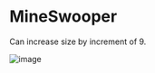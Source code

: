 # MineSwooper
Can increase size by increment of 9.



![image](https://user-images.githubusercontent.com/75546186/200065818-43d19564-2eb9-4aa5-adb4-4bdd8adf8793.png)
